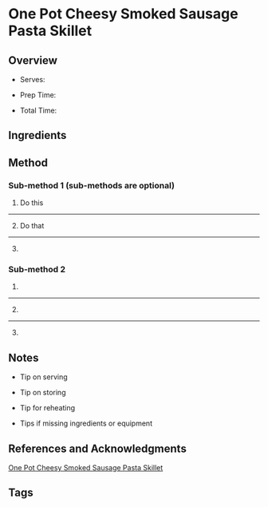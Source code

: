 # One Pot Cheesy Smoked Sausage Pasta Skillet

## Overview

- Serves:

- Prep Time:

- Total Time:

## Ingredients



## Method

### Sub-method 1 (sub-methods are optional)

1. Do this
---
2. Do that
---
3.

### Sub-method 2

1.
---
2.
---
3.

## Notes

- Tip on serving

- Tip on storing

- Tip for reheating

- Tips if missing ingredients or equipment

## References and Acknowledgments

[One Pot Cheesy Smoked Sausage Pasta Skillet](http://www.yellowblissroad.com/one-pot-cheesy-smoked-sausage-pasta-skillet/)

## Tags


